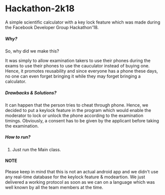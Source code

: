 # Hackathon-2k18

A simple scientific calculator with a key lock feature which was made during the Facebook Developer Group Hackathon'18.

##### Why?
So, why did we make this? 

It was simply to allow examination takers to use their phones during the exams to use their phones to use the cauculator instead of buying one. Hence, it promotes reusability and since everyone has a phone these days, no one can even forget bringing it while they may forget bringing a calculator.

##### Drawbacks & Solutions?
It can happen that the person tries to cheat through phone. Hence, we decided to put a keylock feature in the program which would enable the moderator to lock or unlock the phone according to the examination timings. Obviously, a consent has to be given by the applicant before taking the examination.

##### How to run?
1. Just run the Main class.

#### NOTE
Please keep in mind that this is not an actual android app and we didn't use any real-time database for the keylock feature & modeartion. We just delivered a working protocol as soon as we can on a language which was well known by all the team members at the time.
